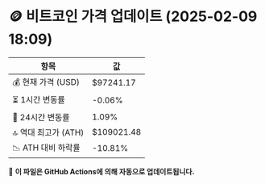 # 🪙 비트코인 가격 업데이트 (2025-02-09 18:09)

| 항목                | 값 |
|--------------------|----------------|
| 💰 현재 가격 (USD) | $97241.17 |
| ⏳ 1시간 변동률    | -0.06% |
| 📆 24시간 변동률   | 1.09% |
| 🔝 역대 최고가 (ATH) | $109021.48 |
| 📉 ATH 대비 하락률 | -10.81% |

🔄 **이 파일은 GitHub Actions에 의해 자동으로 업데이트됩니다.**
